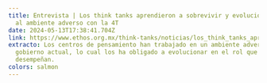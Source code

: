 ```yaml
---
title: Entrevista | Los think tanks aprendieron a sobrevivir y evolucionar pese
  al ambiente adverso con la 4T
date: 2024-05-13T17:38:41.704Z
link: https://www.ethos.org.mx/think-tanks/noticias/los_think_tanks_aprendieron_a_sobrevivir_y_evolucionar_pese_al_ambiente_adverso_con_la_4t
extracto: Los centros de pensamiento han trabajado en un ambiente adverso con el
  gobierno actual, lo cual los ha obligado a evolucionar en el rol que
  desempeñan.
colors: salmon
---
```

